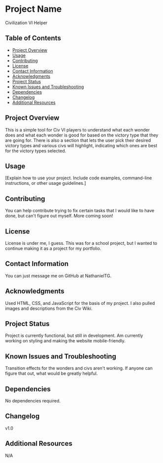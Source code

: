 # Project Name
Civilization VI Helper

## Table of Contents
- [Project Overview](#project-overview)
- [Usage](#usage)
- [Contributing](#contributing)
- [License](#license)
- [Contact Information](#contact-information)
- [Acknowledgments](#acknowledgments)
- [Project Status](#project-status)
- [Known Issues and Troubleshooting](#known-issues-and-troubleshooting)
- [Dependencies](#dependencies)
- [Changelog](#changelog)
- [Additional Resources](#additional-resources)

## Project Overview
This is a simple tool for Civ VI players to understand what each wonder does and what each wonder is good for based on the victory type that they are going for. There is also a section that lets the user pick their desired victory types and various civs will highlight, indicating which ones are best for the victory types selected.

## Usage
[Explain how to use your project. Include code examples, command-line instructions, or other usage guidelines.]

## Contributing
You can help contribute trying to fix certain tasks that I would like to have done, but can't figure out myself. More coming soon!

## License
License is under me, I guess. This was for a school project, but I wanted to continue making it as a project for my portfolio.

## Contact Information
You can just message me on GitHub at NathanielTG.

## Acknowledgments
Used HTML, CSS, and JavaScript for the basis of my project. I also pulled images and descriptions from the Civ Wiki.

## Project Status
Project is currently functional, but still in development. Am currently working on styling and making the website mobile-friendly.

## Known Issues and Troubleshooting
Transition effects for the wonders and civs aren't working. If anyone can figure that out, what would be greatly helpful.

## Dependencies
No dependencies required.

## Changelog
v1.0

## Additional Resources
N/A
